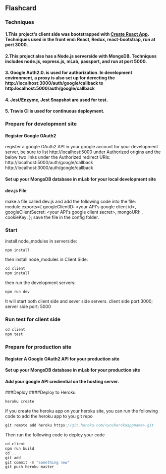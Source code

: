 
## Flashcard 

### Techniques 
#### 1.This project's client side was bootstrapped with [Create React App](https://github.com/facebookincubator/create-react-app). Techniques used in the front end: React, Redux, react-bootstrap, run at port 3000.
#### 2.This project also has a Node.js serverside with MongoDB. Techniques includes node.js, express.js, mLab, passport, and run at port 5000.
#### 3. Google Auth2.0. is used for authorization. In development environment, a proxy is also set up for derecting the http://localhost:3000/auth/google/callback to http:localhost:5000/auth/google/callback 
#### 4. Jest/Enzyme, Jest Snapshot are used for test.
#### 5. Travis CI is used for continuous deployment.

### Prepare for development site
#### Register Google OAuth2
register a google OAuth2 API in your google account for your development server, be sure to list http://localhost:5000 under Authorized origins and 
the below two links under the Authorized redirect URIs:
http://localhost:5000/auth/google/callback
http://localhost:3000/auth/google/callback
#### Set up your MongoDB database in mLab for your local development site
#### dev.js File
make a file called dev.js and add the following code into the file: 
module.exports={
	googleClientID: <your API's google client id>,
	googleClientSecret: <your API's google client secret>,
	mongoURI: <your DB address>,	
	cookieKey: <your cookieKey>
};
save the file in the config folder.

### Start
install node_modules in serverside:
```javascript
npm install 
```
then install node_modules in Client Side: 
```javascript
cd client
npm install 
```

then run the development servers:
```javascript
npm run dev
```

It will start both client side and sever side servers. client side port:3000; server side port: 5000

### Run test for client side
```javascript
cd client
npm test
```
### Prepare for production site
#### Register A Google OAuth2 API for your production site
#### Set up your MongoDB database in mLab for your production site
#### Add your google API crediential on the hosting server.

###Deploy 
####Deploy to Heroku
```javascript
heroku create 
```
If you create the heroku app on your heroku site, you can run the following code to add the heroku app to you  git repo
```javascript
git remote add heroku https://git.heroku.com/<youherokuappname>.git
```
Then run the following code to deploy your code
```javascript
cd client
npm run build
cd ..
git add .
git commit -m "something new"
git push heroku master
```
